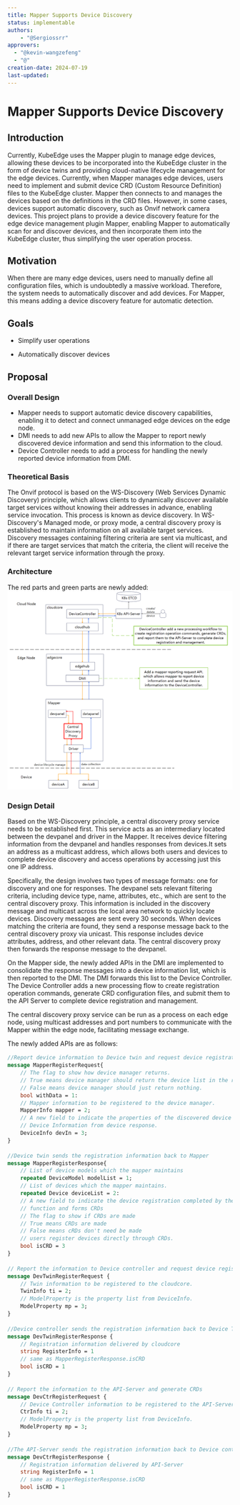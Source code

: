 ```yaml
---
title: Mapper Supports Device Discovery
status: implementable
authors:
    - "@Sergiossrr"
approvers:
  - "@kevin-wangzefeng"
  - "@"
creation-date: 2024-07-19
last-updated: 
---
```


# Mapper Supports Device Discovery
## Introduction

Currently, KubeEdge uses the Mapper plugin to manage edge devices, allowing these devices to be incorporated into the KubeEdge cluster in the form of device twins and providing cloud-native lifecycle management for the edge devices. Currently, when Mapper manages edge devices, users need to implement and submit device CRD (Custom Resource Definition) files to the KubeEdge cluster. Mapper then connects to and manages the devices based on the definitions in the CRD files. However, in some cases, devices support automatic discovery, such as Onvif network camera devices. This project plans to provide a device discovery feature for the edge device management plugin Mapper, enabling Mapper to automatically scan for and discover devices, and then incorporate them into the KubeEdge cluster, thus simplifying the user operation process.


## Motivation
When there are many edge devices, users need to manually define all configuration files, which is undoubtedly a massive workload. Therefore, the system needs to automatically discover and add devices. For Mapper, this means adding a device discovery feature for automatic detection.

## Goals
* Simplify user operations

* Automatically discover devices


## Proposal
### Overall Design

- Mapper needs to support automatic device discovery capabilities, enabling it to detect and connect unmanaged edge devices on the edge node.
- DMI needs to add new APIs to allow the Mapper to report newly discovered device information and send this information to the cloud.
- Device Controller needs to add a process for handling the newly reported device information from DMI.

### Theoretical Basis

The Onvif protocol is based on the WS-Discovery (Web Services Dynamic Discovery) principle, which allows clients to dynamically discover available target services without knowing their addresses in advance, enabling service invocation. This process is known as device discovery. In WS-Discovery's Managed mode, or proxy mode, a central discovery proxy is established to maintain information on all available target services. Discovery messages containing filtering criteria are sent via multicast, and if there are target services that match the criteria, the client will receive the relevant target service information through the proxy.

### Architecture

The red parts and green parts are newly added:
<img src="../images/Central_Discovery_proxy_architecture.png">

### **Design Detail**

Based on the WS-Discovery principle, a central discovery proxy service needs to be established first. This service acts as an intermediary located between the devpanel and driver in the Mapper. It receives device filtering information from the devpanel and handles responses from devices.It sets an address as a multicast address, which allows both users and devices to complete device discovery and access operations by accessing just this one IP address.

Specifically, the design involves two types of message formats: one for discovery and one for responses. The devpanel sets relevant filtering criteria, including device type, name, attributes, etc., which are sent to the central discovery proxy. This information is included in the discovery message and multicast across the local area network to quickly locate devices. Discovery messages are sent every 30 seconds. When devices matching the criteria are found, they send a response message back to the central discovery proxy via unicast. This response includes device attributes, address, and other relevant data. The central discovery proxy then forwards the response message to the devpanel.

On the Mapper side, the newly added APIs in the DMI are implemented to consolidate the response messages into a device information list, which is then reported to the DMI. The DMI forwards this list to the Device Controller. The Device Controller adds a new processing flow to create registration operation commands, generate CRD configuration files, and submit them to the API Server to complete device registration and management.

The central discovery proxy service can be run as a process on each edge node, using multicast addresses and port numbers to communicate with the Mapper within the edge node, facilitating message exchange.

The newly added APIs are as follows:

```protobuf
//Report device information to Device twin and request device registration.
message MapperRegisterRequest{
	// The flag to show how device manager returns.
	// True means device manager should return the device list in the response.
	// False means device manager should just return nothing.
	bool withData = 1:
	// Mapper information to be registered to the device manager.
	MapperInfo mapper = 2;
	// A new field to indicate the properties of the discovered device
	// Device Information from device response.
	DeviceInfo devIn = 3;
}

//Device twin sends the registration information back to Mapper
message MapperRegisterResponse{
	// List of device models which the mapper maintains
	repeated DeviceModel modelList = 1;
	// List of devices which the mapper maintains.
	repeated Device deviceList = 2:
	// A new field to indicate the device registration completed by the automatic device discovery
	// function and forms CRDs
	// The flag to show if CRDs are made
	// True means CRDs are made
	// False means cRDs don't need be made
	// users register devices directly through CRDs.
	bool isCRD = 3
}

// Report the information to Device controller and request device registration
message DevTwinRegisterRequest {
	// Twin information to be registered to the cloudcore.
	TwinInfo ti = 2;
	// ModelProperty is the property list from DeviceInfo.
	ModelProperty mp = 3;
}

//Device controller sends the registration information back to Device Twin
message DevTwinRegisterResponse {
	// Registration information delivered by cloudcore
	string RegisterInfo = 1
	// same as MapperRegisterResponse.isCRD
	bool isCRD = 1
}

// Report the information to the API-Server and generate CRDs
message DevCtrRegisterRequest {
	// Device Controller information to be registered to the API-Server.
	CtrInfo ti = 2;
	// ModelProperty is the property list from DeviceInfo.
	ModelProperty mp = 3;
}

//The API-Server sends the registration information back to Device controller
message DevCtrRegisterResponse {
	// Registration information delivered by API-Server
	string RegisterInfo = 1
	// same as MapperRegisterResponse.isCRD
	bool isCRD = 1
}
```



